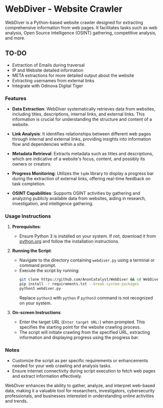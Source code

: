 # WebDiver - Website Crawler

WebDiver is a Python-based website crawler designed for extracting comprehensive information from web pages. It facilitates tasks such as web analysis, Open Source Intelligence (OSINT) gathering, competitive analysis, and more.


## TO-DO
- Extraction of Emails during traversal
- IP and Website detailed information
- META extractions for more detailed output about the website
- Extracting usernames from external links
- Integrate with Odinova Digital Tiger

### Features

- **Data Extraction**: WebDiver systematically retrieves data from websites, including titles, descriptions, internal links, and external links. This information is crucial for understanding the structure and content of a website.

- **Link Analysis**: It identifies relationships between different web pages through internal and external links, providing insights into information flow and dependencies within a site.

- **Metadata Retrieval**: Extracts metadata such as titles and descriptions, which are indicative of a website's focus, content, and possibly its owners or creators.

- **Progress Monitoring**: Utilizes the `tqdm` library to display a progress bar during the extraction of external links, offering real-time feedback on task completion.

- **OSINT Capabilities**: Supports OSINT activities by gathering and analyzing publicly available data from websites, aiding in research, investigation, and intelligence gathering.

### Usage Instructions

1. **Prerequisites**:
   - Ensure Python 3 is installed on your system. If not, download it from [python.org](https://www.python.org/downloads/) and follow the installation instructions.

2. **Running the Script**:
   - Navigate to the directory containing `webdiver.py` using a terminal or command prompt.
   - Execute the script by running:
     ```bash
     git clone https://github.com/AnonCatalyst/WebDiver && cd WebDiver
     pip install -r requirements.txt --break-system-packages
     python3 webdiver.py
     ```
     Replace `python3` with `python` if `python3` command is not recognized on your system.

3. **On-screen Instructions**:
   - Enter the target URL (`Enter target URL:`) when prompted. This specifies the starting point for the website crawling process.
   - The script will initiate crawling from the specified URL, extracting information and displaying progress using the progress bar.

### Notes

- Customize the script as per specific requirements or enhancements needed for your web crawling and analysis tasks.
- Ensure internet connectivity during script execution to fetch web pages and extract information effectively.

WebDiver enhances the ability to gather, analyze, and interpret web-based data, making it a valuable tool for researchers, investigators, cybersecurity professionals, and businesses interested in understanding online activities and trends.
